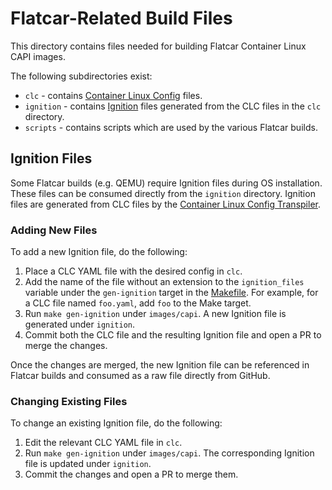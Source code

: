 # Flatcar-Related Build Files

This directory contains files needed for building Flatcar Container Linux CAPI images.

The following subdirectories exist:

- `clc` - contains [Container Linux Config][1] files.
- `ignition` - contains [Ignition][2] files generated from the CLC files in the `clc` directory.
- `scripts` - contains scripts which are used by the various Flatcar builds.

## Ignition Files

Some Flatcar builds (e.g. QEMU) require Ignition files during OS installation. These files can be
consumed directly from the `ignition` directory. Ignition files are generated from CLC files by the
[Container Linux Config Transpiler][3].

### Adding New Files

To add a new Ignition file, do the following:

1. Place a CLC YAML file with the desired config in `clc`.
1. Add the name of the file without an extension to the `ignition_files` variable under the
  `gen-ignition` target in the [Makefile](../../../Makefile). For example, for a CLC file named
  `foo.yaml`, add `foo` to the Make target.
1. Run `make gen-ignition` under `images/capi`. A new Ignition file is generated under `ignition`.
1. Commit both the CLC file and the resulting Ignition file and open a PR to merge the changes.

Once the changes are merged, the new Ignition file can be referenced in Flatcar builds and consumed
as a raw file directly from GitHub.

### Changing Existing Files

To change an existing Ignition file, do the following:

1. Edit the relevant CLC YAML file in `clc`.
1. Run `make gen-ignition` under `images/capi`. The corresponding Ignition file is updated under
  `ignition`.
1. Commit the changes and open a PR to merge them.

[1]: https://flatcar-linux.org/docs/latest/provisioning/cl-config/
[2]: https://flatcar-linux.org/docs/latest/provisioning/ignition/
[3]: https://flatcar-linux.org/docs/latest/provisioning/config-transpiler/
